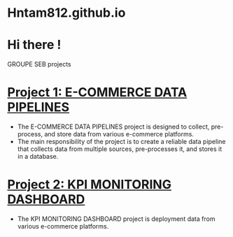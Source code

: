 # Hntam812.github.io
# Hi there !

GROUPE SEB projects

# [Project 1: E-COMMERCE DATA PIPELINES](https://github.com/Hntam812/E-COMMERCE-DATA-PIPELINES.git) 
* The E-COMMERCE DATA PIPELINES project is designed to collect, pre-process, and store data from various e-commerce platforms.
* The main responsibility of the project is to create a reliable data pipeline that collects data from multiple sources, pre-processes it, and stores it in a database.

# [Project 2: KPI MONITORING DASHBOARD](https://github.com/Hntam812/KPI-MONITORING-DASHBOARD.git) 
* The KPI MONITORING DASHBOARD project is deployment data from various e-commerce platforms.


